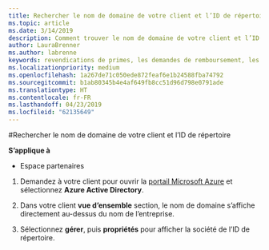 ```yaml
---
title: Rechercher le nom de domaine de votre client et l’ID de répertoire | Partenaires
ms.topic: article
ms.date: 3/14/2019
description: Comment trouver le nom de domaine de votre client et l’ID de répertoire lors de l’envoi d’une revendication
author: LauraBrenner
ms.author: labrenne
keywords: revendications de primes, les demandes de remboursement, les fonds OSA, ISV, association de chiffre d’affaires, le nom de domaine, ID de répertoire
ms.localizationpriority: medium
ms.openlocfilehash: 1a267de71c050ede872feaf6e1b24588fba74792
ms.sourcegitcommit: b1ab80345b4e4af649fb8cc51d96d798e0791ade
ms.translationtype: HT
ms.contentlocale: fr-FR
ms.lasthandoff: 04/23/2019
ms.locfileid: "62135649"
---
```

#<a name="find-your-customers-domain-name-and-directory-id"></a>Rechercher le nom de domaine de votre client et l’ID de répertoire

**S’applique à**

-  Espace partenaires

1.  Demandez à votre client pour ouvrir la [portail Microsoft Azure](https://ms.portal.azure.com/#home) et sélectionnez **Azure Active Directory**. 

2.  Dans votre client **vue d’ensemble** section, le nom de domaine s’affiche directement au-dessus du nom de l’entreprise.  

3.  Sélectionnez **gérer**, puis **propriétés** pour afficher la société de l’ID de répertoire.
